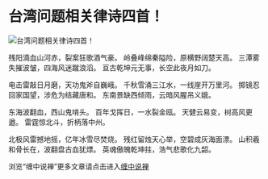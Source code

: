 台湾问题相关律诗四首！
====




![台湾问题相关律诗四首！](http://simg.sinajs.cn/blog7style/images/common/sg_trans.gif)










残阳滴血山河赤，裂案狂歌酒气豪。
岭叠峰绵秦隘险，原横野阔楚天高。
三潭雾失摧波皱，四海风迷蹴浪滔。
亘古乾坤元无事，长空此夜月如刀。


电击雷敲日月磨，天功鬼斧自巍峨。
千秋雪涌三江水，一线崖开万里河。
掷镜忍回家国望，涉危为结藏唐和。
东南景缺西倾雨，云暗风腥吊义娥。


东海波翻血，西山鬼啃头。
百年戈挥日，一水裂金瓯。
天健云易变，树高风更遒。
雷霆惊北斗，折柄落中州。

北极风雷撼地摇，亿年冰雪尽焚烧。
残红留烛天心举，空碧成灰海面漂。
山积羲和骨长在，波翻盘古血犹熛。
英魂傲魄乾坤拄，浩气悲歌化九韶。














浏览“缠中说禅”更多文章请点击进入[缠中说禅](http://blog.sina.com.cn/m/chzhshch)
















